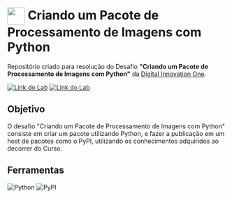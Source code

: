 <h1>
    <a href="https://www.dio.me/">
     <img align="center" width="40px" src="https://hermes.digitalinnovation.one/assets/diome/logo-minimized.png"></a>
    <span>Criando um Pacote de Processamento de Imagens com Python</span>
</h1>

Repositório criado para resolução do Desafio **"Criando um Pacote de Processamento de Imagens com Python"** da [Digital Innovation One](https://www.dio.me/).

[![Link do Lab](https://img.shields.io/badge/▶-000?style=for-the-badge&logo=movie&logoColor=E94D5F)](https://web.dio.me/lab/descomplicando-a-criacao-de-pacotes-de-processamento-de-imagens-em-python/learning/c3b43185-88df-4d70-a018-bfd4cf1ee4e3) 
[![Link do Lab](https://img.shields.io/badge/Acesse%20na%20Plataforma-E94D5F?style=for-the-badge)](https://web.dio.me/lab/descomplicando-a-criacao-de-pacotes-de-processamento-de-imagens-em-python/learning/c3b43185-88df-4d70-a018-bfd4cf1ee4e3)

## Objetivo
O desafio "Criando um Pacote de Processamento de Imagens com Python" consiste em criar um pacote utilizando Python, e fazer a publicação em um host de pacotes como o PyPI, utilizando os conhecimentos adquiridos ao decorrer do Curso.

## Ferramentas
![Python](https://img.shields.io/badge/Python-000?style=for-the-badge&logo=Python&logoColor=%233776AB)
![PyPI](https://img.shields.io/badge/PyPI-000?style=for-the-badge&logo=PyPI&logoColor=%3775A9)
